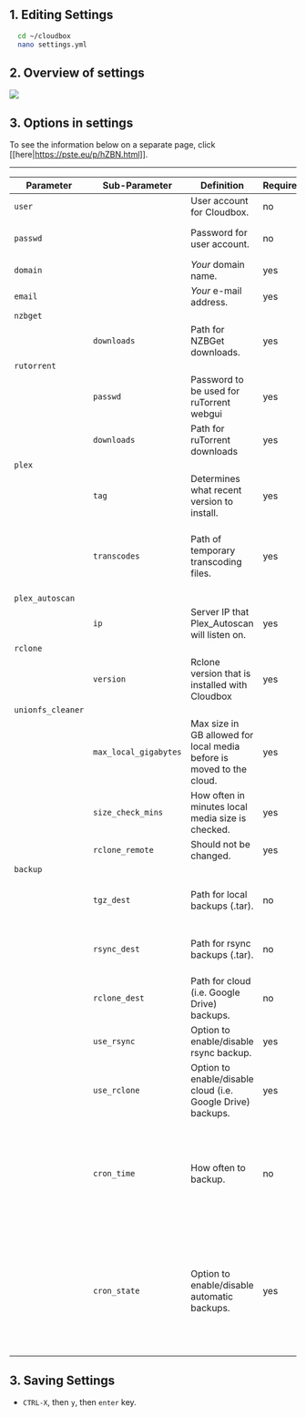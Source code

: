 ## 1. Editing Settings

  ```bash
    cd ~/cloudbox
    nano settings.yml
  ```

## 2. Overview of settings

  ![](https://i.imgur.com/ir5P381.png)


## 3. Options in settings

To see the information below on a separate page, click [[here|https://pste.eu/p/hZBN.html]].


---



| Parameter         | Sub-Parameter         | Definition                                                           | Required | Choices                                                                               | Default                                | Notes                                                                                                                                                                                                                                                                                                                                                                                                                                                                                                                                                                                                                                        |
| ----------------- | --------------------- | -------------------------------------------------------------------- | -------- | ------------------------------------------------------------------------------------- | -------------------------------------- | -------------------------------------------------------------------------------------------------------------------------------------------------------------------------------------------------------------------------------------------------------------------------------------------------------------------------------------------------------------------------------------------------------------------------------------------------------------------------------------------------------------------------------------------------------------------------------------------------------------------------------------------- |
| `user`            |                       | User account for Cloudbox.                                            | no       |                                                                                       | `seed`                                 | It will be created if it doesn't already exist.                                                                                                                                                                                                                                                                                                                                                                                                                                                                                                                                      |
| `passwd`          |                       | Password for user account.                                            | no       |                                                                                       |                                        | Only needed if user account is being created <br /> <br /> Note: Password **must** be in alphanumeric characters. No special characters.                                                                                                                                                                                                                                                                                                                                                                                                                                                                                                     |
| `domain`          |                       | _Your_ domain name.                                                  | yes      |                                                                                       |                                        | If you don't have one, see [[Prerequisites| First-Time-Install: Prerequisites#2-domain-name]].                                                                                                                                                                                                                                                                                                                                                                                                                                                                                                                                                               |
| `email`           |                       | _Your_ e-mail address.                                               | yes      |                                                                                       |                                        | This is used to get SSL certificates.                                                                                                                                                                                                                                                                                                                                                                                                                                                                                                                                                                                                        |
| `nzbget`          |                       |                                                                      |          |                                                                                       |                                        |                                                                                                                                                                                                                                                                                                                                                                                                                                                                                                                                                                                                                                              |
|                   | `downloads`           | Path for NZBGet downloads.                                           | yes      |                                                                                       | `"/home/{{user}}/downloads/nzbget"`    |                                                                                                                                                                                                                                                                                                                                                                                                                                                                                                                                                                                                                                              |
| `rutorrent`       |                       |                                                                      |          |                                                                                       |                                        |                                                                                                                                                                                                                                                                                                                                                                                                                                                                                                                                                                                                                                              |
|                   | `passwd`              | Password to be used for ruTorrent webgui                             | yes      |                                                                                       |                                        | Note: Password **must** be in alpha or alphanumeric characters (but not only numeric ones). No special characters.                                                                                                                                                                                                                                                                                                                                                                                                                                                                                                                           |
|                   | `downloads`           | Path for ruTorrent downloads                                         | yes      |                                                                                       | `"/home/{{user}}/downloads/rutorrent"` |                                                                                                                                                                                                                                                                                                                                                                                                                                                                                                                                                                                                                                              |
| `plex`            |                       |                                                                      |          |                                                                                       |                                        |                                                                                                                                                                                                                                                                                                                                                                                                                                                                                                                                                                                                                                              |
|                   | `tag`                 | Determines what recent version to install.                           | yes      | `public`<br /> `plexpass`                                                             | `public`                               | Use `plexpass` only if you have an active [Plex Pass](https://www.plex.tv/features/plex-pass/). This can be changed later by running the installer again.                                                                                                                                                                                                                                                                                                                                                                                                                                                                                    |
|                   | `transcodes`          | Path of temporary transcoding files.                                 | yes      |                                                                                       | `"/home/{{user}}/transcodes"`          | Note: **DO NOT** use /tmp or /dev/shm as a transcode location. On reboots, /tmp and /dev/shm are cleared and this causes docker to recreate the folder as root, causing the plex transcoder to crash. See this comment from a Plex employee: [https://forums.plex.tv/discussion/comment/1502936/#Comment_1502936](https://forums.plex.tv/discussion/comment/1502936/#Comment_1502936).                                                                                                                                                                                                                                                       |
| `plex_autoscan`     |                       |                                                                      |          |                                                                                       |                                        |                                                                                                                                                                                                                                                                                                                                                                                                                                                                                                                                                                                                                                              |
|                   | `ip`                  | Server IP that Plex_Autoscan will listen on.                         | yes      |                                                                                       | `0.0.0.0`                              |                                                                                                                                                                                                                                                                                                                                                                                                                                                                                                                                                                                                                                              |
| `rclone`          |                       |                                                                      |          |                                                                                       |                                        |                                                                                                                                                                                                                                                                                                                                                                                                                                                                                                                                                                                                                                              |
|                   | `version`             | Rclone version that is installed with Cloudbox                       | yes      |                                                                                       | `1.36`                                 | Default version is the most stable tested version                                                                                                                                                                                                                                                                                                                                                                                                                                                                                                                                                                                            |
| `unionfs_cleaner` |                       |                                                                      |          |                                                                                       |                                        |                                                                                                                                                                                                                                                                                                                                                                                                                                                                                                                                                                                                                                              |
|                   | `max_local_gigabytes` | Max size in GB allowed for local media before is moved to the cloud. | yes      |                                                                                       | `200`                                  |                                                                                                                                                                                                                                                                                                                                                                                                                                                                                                                                                                                                                                              |
|                   | `size_check_mins`     | How often in minutes local media size is checked.                    | yes      |                                                                                       | `30`                                   |                                                                                                                                                                                                                                                                                                                                                                                                                                                                                                                                                                                                                                              |
|                   | `rclone_remote`       | Should not be changed.                                               | yes      |                                                                                       | `"google:"`                            |                                                                                                                                                                                                                                                                                                                                                                                                                                                                                                                                                                                                                                              |
| `backup`          |                       |                                                                      |          |                                                                                       |                                        |                                                                                                                                                                                                                                                                                                                                                                                                                                                                                                                                                                                                                                              |
|                   | `tgz_dest`            | Path for local backups (.tar).                                       | no       |                                                                                       | `"/home/{{user}}/Backups"`             | Only the two most recent copies are kept. <br /> <br /> Note: Ensure the path does NOT have a trailing slash (/) or else backup will fail (i.e. `/sample/path`, not `/sample/path/`).                                                                                                                                                                                                                                                                                                                                                                                                                                                        |
|                   | `rsync_dest`          | Path for rsync backups (.tar).                                       | no       |                                                                                       |                                        | Only the two most recent copies are kept. <br /> <br /> Note: Ensure the path does NOT have a trailing slash (/) or else backup will fail (i.e. `/sample/path`, not `/sample/path/`).                                                                                                                                                                                                                                                                                                                                                                                                                                                        |
|                   | `rclone_dest`         | Path for cloud (i.e. Google Drive) backups.                          | no       |                                                                                       | `google:/Backups`                      | Only the two most recent copies are kept.                                                                                                                                                                                                                                                                                                                                                                                                                                                                                                                                                                                                    |
|                   | `use_rsync`           | Option to enable/disable rsync backup.                               | yes      | `true` <br /> `false`                                                                 | `false`                                | If set to `true`, you must specify `rsync_dest`.                                                                                                                                                                                                                                                                                                                                                                                                                                                                                                                                                                                             |
|                   | `use_rclone`          | Option to enable/disable cloud (i.e. Google Drive) backups.          | yes      | `true` <br /> `false`                                                                 | `false`                                | If set to `true`, you must specify `rclone_dest`.                                                                                                                                                                                                                                                                                                                                                                                                                                                                                                                                                                                            |
|                   | `cron_time`           | How often to backup.                                                 | no       | `reboot`<br /> `yearly`<br /> `annually`<br /> `weekly`<br /> `daily`<br />  `hourly` | `weekly`                               | Only needed when `cron_state` is set to `present` <br />  <br /> Note 1: It is not recommended to schedule backups hourly as backing up may take a long time and cause future backup attempts to fail (the backup will not occur while another one is in progress, thanks to backup.lock file being created/removed during this process). <br /> Note 2: This option just allows the script to schedule the backup for you. You can manually schedule cron to run backups with `ansible-playbook cloudbox.yml --tags backup` called as root.                                                                                                 |
|                   | `cron_state`          | Option to enable/disable automatic backups.                          | yes      | `absent` <br /> `present`                                                             | `absent`                               | If set to `present`, you must specify `cron_time`. <br /> <br />  `absent` will remove any existing backup schedule. `present` will ensure it is always scheduled.               <br /> <br />   Note: When this option changed (whether to `present` or `absent`), a manual backup must be run once in order to set the backup schedule (i.e. `sudo ansible-playbook cloudbox.yml --tags backup`). In case the `absent` option is set, it will disable further backups after running the manual backup; however, you can manually remove the cron job (i.e. `sudo crontab -e`) if you did not want to run a manual backup command to do so. |



## 3. Saving Settings ##

- `CTRL-X`, then `y`, then `enter` key.
